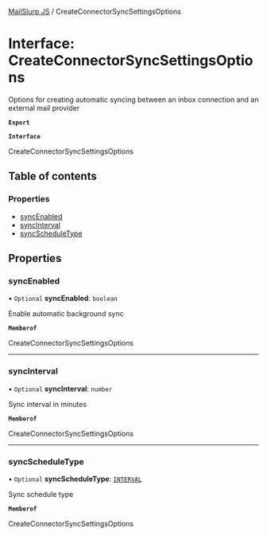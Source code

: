 [MailSlurp JS](../README.md) / CreateConnectorSyncSettingsOptions

# Interface: CreateConnectorSyncSettingsOptions

Options for creating automatic syncing between an inbox connection and an external mail provider

**`Export`**

**`Interface`**

CreateConnectorSyncSettingsOptions

## Table of contents

### Properties

- [syncEnabled](CreateConnectorSyncSettingsOptions.md#syncenabled)
- [syncInterval](CreateConnectorSyncSettingsOptions.md#syncinterval)
- [syncScheduleType](CreateConnectorSyncSettingsOptions.md#syncscheduletype)

## Properties

### syncEnabled

• `Optional` **syncEnabled**: `boolean`

Enable automatic background sync

**`Memberof`**

CreateConnectorSyncSettingsOptions

___

### syncInterval

• `Optional` **syncInterval**: `number`

Sync interval in minutes

**`Memberof`**

CreateConnectorSyncSettingsOptions

___

### syncScheduleType

• `Optional` **syncScheduleType**: [`INTERVAL`](../enums/CreateConnectorSyncSettingsOptionsSyncScheduleTypeEnum.md#interval)

Sync schedule type

**`Memberof`**

CreateConnectorSyncSettingsOptions
